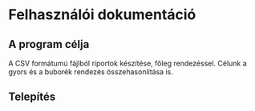 # Felhasználói dokumentáció

## A program célja

A CSV formátumú fájlból riportok készítése, főleg rendezéssel. Célunk a gyors és a buborék rendezés összehasonlítása is.

## Telepítés

